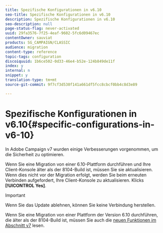 ```yaml
---
title: Spezifische Konfigurationen in v6.10
seo-title: Spezifische Konfigurationen in v6.10
description: Spezifische Konfigurationen in v6.10
seo-description: null
page-status-flag: never-activated
uuid: 29fa3576-7f25-4eaf-9602-5fc6d09467ec
contentOwner: sauviat
products: SG_CAMPAIGN/CLASSIC
audience: migration
content-type: reference
topic-tags: configuration
discoiquuid: 1b6ce502-0d33-46e4-b52e-124b849de11f
index: y
internal: n
snippet: y
translation-type: tm+mt
source-git-commit: 9f7cf3d530f141a661df5fcc8cbcf0bb4c8d3e89

---
```



# Spezifische Konfigurationen in v6.10{#specific-configurations-in-v6-10}

In Adobe Campaign v7 wurden einige Verbesserungen vorgenommen, um die Sicherheit zu optimieren.

Wenn Sie eine Migration von einer 6.10-Plattform durchführen und Ihre Client-Konsole älter als der 8104-Build ist, müssen Sie sie aktualisieren. Wenn dies nicht vor der Migration erfolgt, werden Sie beim erneuten Verbinden aufgefordert, Ihre Client-Konsole zu aktualisieren. Klicks **[!UICONTROL Yes]**.

>[!IMPORTANT]
>
>Wenn Sie das Update ablehnen, können Sie keine Verbindung herstellen.

Wenn Sie eine Migration von einer Plattform der Version 6.10 durchführen, die älter als der 8104-Build ist, müssen Sie auch die [neuen Funktionen im Abschnitt v7](../../migration/using/general-configurations.md#new-features-in-v7) lesen.
